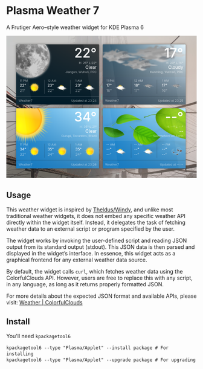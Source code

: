 # Plasma Weather 7 

A Frutiger Aero–style weather widget for KDE Plasma 6

![Screenshot](screenshot.png)

## Usage

This weather widget is inspired by [Theldus/Windy](https://github.com/Theldus/windy), and unlike most traditional weather widgets, it does not embed any specific weather API directly within the widget itself. Instead, it delegates the task of fetching weather data to an external script or program specified by the user.

The widget works by invoking the user-defined script and reading JSON output from its standard output (stdout). This JSON data is then parsed and displayed in the widget’s interface. In essence, this widget acts as a graphical frontend for any external weather data source.

By default, the widget calls `curl`, which fetches weather data using the ColorfulClouds API. However, users are free to replace this with any script, in any language, as long as it returns properly formatted JSON.

For more details about the expected JSON format and available APIs, please visit: [Weather | ColorfulClouds](https://docs.caiyunapp.com/weather-api/v2/v2.6/6-weather.html)

## Install

You'll need `kpackagetool6`

```shell
kpackagetool6 --type "Plasma/Applet" --install package # For installing
kpackagetool6 --type "Plasma/Applet" --upgrade package # For upgrading
```
